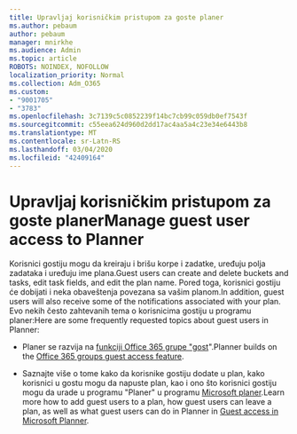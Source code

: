 ```yaml
---
title: Upravljaj korisničkim pristupom za goste planer
ms.author: pebaum
author: pebaum
manager: mnirkhe
ms.audience: Admin
ms.topic: article
ROBOTS: NOINDEX, NOFOLLOW
localization_priority: Normal
ms.collection: Adm_O365
ms.custom:
- "9001705"
- "3783"
ms.openlocfilehash: 3c7139c5c0852239f14bc7cb99c059db0ef7543f
ms.sourcegitcommit: c55eea624d960d2dd17ac4aa5a4c23e34e6443b8
ms.translationtype: MT
ms.contentlocale: sr-Latn-RS
ms.lasthandoff: 03/04/2020
ms.locfileid: "42409164"
---
```

# <a name="manage-guest-user-access-to-planner"></a><span data-ttu-id="1007f-102">Upravljaj korisničkim pristupom za goste planer</span><span class="sxs-lookup"><span data-stu-id="1007f-102">Manage guest user access to Planner</span></span>

<span data-ttu-id="1007f-103">Korisnici gostiju mogu da kreiraju i brišu korpe i zadatke, uređuju polja zadataka i uređuju ime plana.</span><span class="sxs-lookup"><span data-stu-id="1007f-103">Guest users can create and delete buckets and tasks, edit task fields, and edit the plan name.</span></span> <span data-ttu-id="1007f-104">Pored toga, korisnici gostiju će dobijati i neka obaveštenja povezana sa vašim planom.</span><span class="sxs-lookup"><span data-stu-id="1007f-104">In addition, guest users will also receive some of the notifications associated with your plan.</span></span> <span data-ttu-id="1007f-105">Evo nekih često zahtevanih tema o korisnicima gostiju u programu planer:</span><span class="sxs-lookup"><span data-stu-id="1007f-105">Here are some frequently requested topics about guest users in Planner:</span></span>

- <span data-ttu-id="1007f-106">Planer se razvija na [funkciji Office 365 grupe "gost](https://support.office.com/article/Adding-guests-to-Office-365-Groups-bfc7a840-868f-4fd6-a390-f347bf51aff6)".</span><span class="sxs-lookup"><span data-stu-id="1007f-106">Planner builds on the [Office 365 groups guest access feature](https://support.office.com/article/Adding-guests-to-Office-365-Groups-bfc7a840-868f-4fd6-a390-f347bf51aff6).</span></span> 

- <span data-ttu-id="1007f-107">Saznajte više o tome kako da korisnike gostiju dodate u plan, kako korisnici u gostu mogu da napuste plan, kao i ono što korisnici gostiju mogu da urade u programu "Planer" u programu [Microsoft planer](https://support.office.com/article/Guest-access-in-Microsoft-Planner-cc5d7f96-dced-4da4-ab62-08c72d9759c6).</span><span class="sxs-lookup"><span data-stu-id="1007f-107">Learn more how to add guest users to a plan, how guest users can leave a plan, as well as what guest users can do in Planner in [Guest access in Microsoft Planner](https://support.office.com/article/Guest-access-in-Microsoft-Planner-cc5d7f96-dced-4da4-ab62-08c72d9759c6).</span></span>
